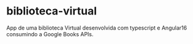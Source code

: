 # biblioteca-virtual
App de uma biblioteca Virtual desenvolvida com typescript e Angular16 consumindo a Google Books APIs.
